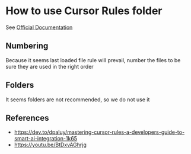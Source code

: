 # How to use Cursor Rules folder

See [Official Documentation](https://docs.cursor.com/context/rules-for-ai#project-rules-recommended)

## Numbering

Because it seems last loaded file rule will prevail, number the files to be sure they are used in the right order

## Folders

It seems folders are not recommended, so we do not use it


## References

- https://dev.to/dpaluy/mastering-cursor-rules-a-developers-guide-to-smart-ai-integration-1k65
- https://youtu.be/BtDxvAGhrjg
